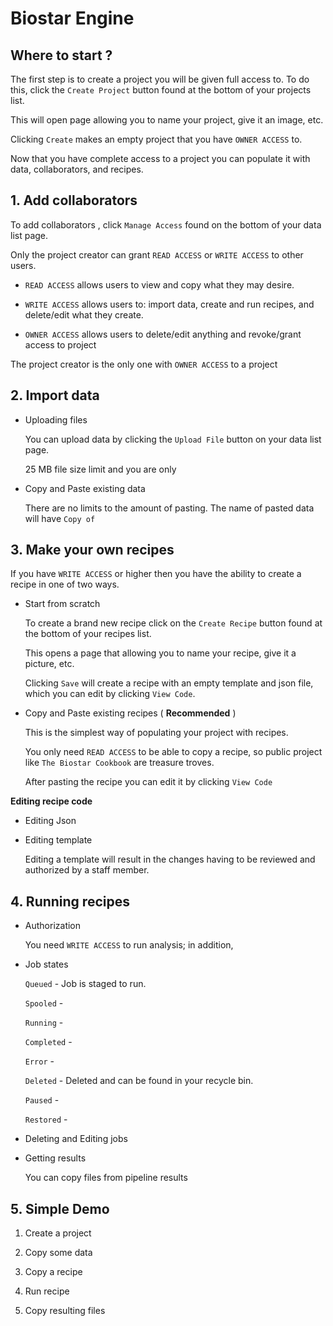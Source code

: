 # Biostar Engine


## Where to start ?

The first step is to create a project you will be given full access to. To  do this, click the ```Create Project``` button found at the bottom of your projects list. 

This will open page allowing you to name your project, give it an image, etc. 

Clicking `Create` makes an empty project that you have `OWNER ACCESS` to. 

Now that you have complete access to a project you can populate it with data, collaborators, and recipes. 


## 1. Add collaborators

To add collaborators , click ```Manage Access``` found on the bottom of your data list page.


Only the project creator can grant `READ ACCESS` or `WRITE ACCESS` to other users.

* `READ ACCESS` allows users to view and copy what they may desire.  

* `WRITE ACCESS` allows users to: import data, create and run recipes, and delete/edit what they create.

* `OWNER ACCESS` allows users to delete/edit anything and revoke/grant access to project

The project creator is the only one with `OWNER ACCESS` to a project


## 2. Import data


* Uploading files
   
   You can upload data by clicking the ```Upload File``` button on your data list page. 
   
   25 MB file size limit and you are only 
   
* Copy and Paste existing data

   There are no limits to the amount of pasting. The name of pasted data will have `Copy of `
   


## 3. Make your own recipes

If you have `WRITE ACCESS` or higher then you have the ability to create a recipe in one of two ways.

* Start from scratch

    To create a brand new recipe click on the ```Create Recipe``` button found at the bottom
    of your recipes list. 
    
    This opens a page that allowing you to name your recipe, give it a picture, etc. 
    
    Clicking `Save` will create a recipe with an empty template and json file, which you can edit by clicking `View Code`. 
    
   
* Copy and Paste existing recipes ( **Recommended** )

    This is the simplest way of populating your project with recipes.
    
    You only need `READ ACCESS` to be able to copy a recipe, so public project like `The Biostar Cookbook` are treasure troves.
    
    After pasting the recipe you can edit it by clicking `View Code`
    
   
**Editing recipe code**

   * Editing Json

   * Editing template
   
       Editing a template will result in the changes having to be reviewed and authorized by a staff member.
   

## 4. Running recipes

* Authorization

   You need `WRITE ACCESS` to run analysis; in addition, 

* Job states

     `Queued` - Job is staged to run.
     
     `Spooled` -
   
     `Running` -
   
     `Completed` - 
   
     `Error` - 
   
     `Deleted` - Deleted and can be found in your recycle bin.
   
     `Paused` -
   
     `Restored` -

* Deleting and Editing jobs

* Getting results

   You can copy files from pipeline results


## 5. Simple Demo


1. Create a project


2. Copy some data


3. Copy a recipe


4. Run recipe


5. Copy resulting files




